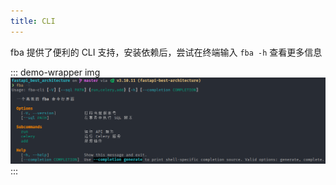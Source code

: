 ```yaml
---
title: CLI
---
```


fba 提供了便利的 CLI 支持，安装依赖后，尝试在终端输入 `fba -h` 查看更多信息

::: demo-wrapper img
![cli](/images/cli.png)
:::